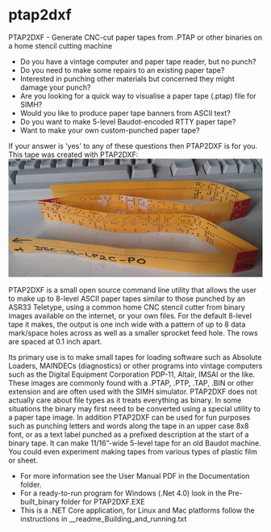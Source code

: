 ﻿# ptap2dxf
PTAP2DXF - Generate CNC-cut paper tapes from .PTAP or other binaries on a home stencil cutting machine 

* Do you have a vintage computer and paper tape reader, but no punch?
* Do you need to make some repairs to an existing paper tape?
* Interested in punching other materials but concerned they might damage your punch?
* Are you looking for a quick way to visualise a paper tape (.ptap) file for SIMH?
* Would you like to produce paper tape banners from ASCII text?
* Do you want to make 5-level Baudot-encoded RTTY paper tape?
* Want to make your own custom-punched paper tape?

If your answer is 'yes' to any of these questions then PTAP2DXF is for you.
This tape was created with PTAP2DXF:
![alt text](https://github.com/1944GPW/ptap2dxf/blob/master/Photos%20and%20screenshots/19_finished_tape_2_small.jpg?raw=true)

PTAP2DXF is a small open source command line utility that allows the user to make up to 8-level ASCII paper tapes similar to those 
punched by an ASR33 Teletype, using a common home CNC stencil cutter from binary images available on the internet, or your own 
files. For the default 8-level tape it makes, the output is one inch wide with a pattern of up to 8 data mark/space holes across 
as well as a smaller sprocket feed hole. The rows are spaced at 0.1 inch apart.

Its primary use is to make small tapes for loading software such as Absolute Loaders, MAINDECs (diagnostics)  or other programs 
into vintage computers such as the Digital Equipment Corporation PDP-11, Altair, IMSAI or the like. These images are commonly 
found with a .PTAP, .PTP, .TAP, .BIN or other extension and are often used with the SIMH simulator. PTAP2DXF does not actually 
care about file types as it treats everything as binary. In some situations the binary may first need to be converted using a 
special utility to a paper tape image. In addition PTAP2DXF can be used for fun purposes such as punching letters and words 
along the tape in an upper case 8x8 font, or as a text label punched as a prefixed description at the start of a binary tape. 
It can make 11/16”-wide 5-level tape for an old Baudot machine. You could even experiment making tapes from various types of 
plastic film or sheet.

* For more information see the User Manual PDF in the Documentation folder.
* For a ready-to-run program for Windows (.Net 4.0) look in the Pre-built_binary folder for PTAP2DXF.EXE
* This is a .NET Core application, for Linux and Mac platforms follow the instructions in __readme_Building_and_running.txt
